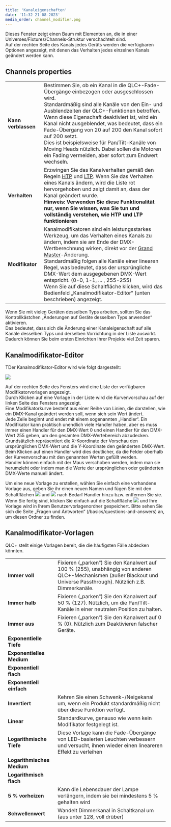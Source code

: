 ```yaml
---
title: 'Kanaleigenschaften'
date: '11:32 21-08-2023'
media_order: channel_modifier.png
---
```


Dieses Fenster zeigt einen Baum mit Elementen an, die in einer Universes/Fixtures/Channels-Struktur verschachtelt sind.  
Auf der rechten Seite des Kanals jedes Geräts werden die verfügbaren Optionen angezeigt, mit denen das Verhalten jedes einzelnen Kanals geändert werden kann.  

Channels properties
-------------------

|     |     |
| --- | --- |
| **Kann verblassen** | Bestimmen Sie, ob ein Kanal in die QLC+-Fade-Übergänge einbezogen oder ausgeschlossen wird.  <br>Standardmäßig sind alle Kanäle von den Ein- und Ausblendzeiten der QLC+-Funktionen betroffen.  <br>Wenn diese Eigenschaft deaktiviert ist, wird ein Kanal nicht ausgeblendet, was bedeutet, dass ein Fade-Übergang von 20 auf 200 den Kanal sofort auf 200 setzt. <br>Dies ist beispielsweise für Pan/Tilt-Kanäle von Moving Heads nützlich. Dabei sollen die Motoren ein Fading vermeiden, aber sofort zum Endwert wechseln. |
| **Verhalten** | Erzwingen Sie das Kanalverhalten gemäß den Regeln [HTP](/basics/glossary-and-concepts#htp) und [LTP](/basics/glossary-and-concepts#ltp). Wenn Sie das Verhalten eines Kanals ändern, wird die Liste rot hervorgehoben und zeigt damit an, dass der Kanal geändert wurde.  <br>**Hinweis: Verwenden Sie diese Funktionalität nur, wenn Sie wissen, was Sie tun und vollständig verstehen, wie HTP und LTP funktionieren** |
| **Modifikator** | Kanalmodifikatoren sind ein leistungsstarkes Werkzeug, um das Verhalten eines Kanals zu ändern, indem sie am Ende der DMX-Wertberechnung wirken, direkt vor der [Grand Master](/basics/glossary-and-concepts#grand-master)-Änderung.  <br>Standardmäßig folgen alle Kanäle einer linearen Regel, was bedeutet, dass der ursprüngliche DMX-Wert dem ausgegebenen DMX-Wert entspricht. (0-0, 1-1, ... , 255-255) <br>Wenn Sie auf diese Schaltfläche klicken, wird das Bedienfeld „Kanalmodifikator-Editor“ (unten beschrieben) angezeigt. |

  
Wenn Sie mit vielen Geräten desselben Typs arbeiten, sollten Sie das Kontrollkästchen „Änderungen auf Geräte desselben Typs anwenden“ aktivieren.  
Das bedeutet, dass sich die Änderung einer Kanaleigenschaft auf alle Kanäle desselben Typs und derselben Vorrichtung in der Liste auswirkt.  
Dadurch können Sie beim ersten Einrichten Ihrer Projekte viel Zeit sparen.

Kanalmodifikator-Editor
-----------------------

TDer Kanalmodifikator-Editor wird wie folgt dargestellt:

![](channel_modifier.png)
  
Auf der rechten Seite des Fensters wird eine Liste der verfügbaren Modifikatorvorlagen angezeigt.  
Durch Klicken auf eine Vorlage in der Liste wird die Kurvenvorschau auf der linken Seite des Fensters angezeigt.  
Eine Modifikatorkurve besteht aus einer Reihe von Linien, die darstellen, wie ein DMX-Kanal geändert werden soll, wenn sich sein Wert ändert.  
Jede Zeile beginnt und endet mit einem sogenannten „Handler“. Ein Modifikator kann praktisch unendlich viele Handler haben, aber es muss immer einen Handler für den DMX-Wert 0 und einen Handler für den DMX-Wert 255 geben, um den gesamten DMX-Wertebereich abzudecken.  
Grundsätzlich repräsentiert die X-Koordinate der Vorschau den ursprünglichen DMX-Wert und die Y-Koordinate den geänderten DMX-Wert.  
Beim Klicken auf einen Handler wird dies deutlicher, da die Felder oberhalb der Kurvenvorschau mit den genannten Werten gefüllt werden.  
Handler können einfach mit der Maus verschoben werden, indem man sie herumzieht oder indem man die Werte der ursprünglichen oder geänderten DMX-Werte manuell ändert.  
  
Um eine neue Vorlage zu erstellen, wählen Sie einfach eine vorhandene Vorlage aus, geben Sie ihr einen neuen Namen und fügen Sie mit den Schaltflächen ![](/basics/edit_add.png) und ![](/basics/edit_remove.png) nach Bedarf Handler hinzu bzw. entfernen Sie sie.  
Wenn Sie fertig sind, klicken Sie einfach auf die Schaltfläche ![](/basics/filesave.png) und Ihre Vorlage wird in Ihrem Benutzervorlagenordner gespeichert. Bitte sehen Sie sich die Seite „Fragen und Antworten“ (/basics/questions-and-answers) an, um diesen Ordner zu finden.

Kanalmodifikator-Vorlagen
--------------------------

QLC+ stellt einige Vorlagen bereit, die die häufigsten Fälle abdecken könnten.

|     |     |
| --- | --- |
| **Immer voll** | Fixieren („parken“) Sie den Kanalwert auf 100 % (255), unabhängig von anderen QLC+-Mechanismen (außer Blackout und Universe Passthrough). Nützlich z.B. Dimmerkanäle. |
| **Immer halb** | Fixieren („parken“) Sie den Kanalwert auf 50 % (127). Nützlich, um die Pan/Tilt-Kanäle in einer neutralen Position zu halten. |
| **Immer aus** | Fixieren („parken“) Sie den Kanalwert auf 0 % (0). Nützlich zum Deaktivieren falscher Geräte. |
| **Exponentielle Tiefe** |     |
| **Exponentielles Medium** |     |
| **Exponentiell flach** |     |
| **Exponentiell einfach** |     |
| **Invertiert** | Kehren Sie einen Schwenk-/Neigekanal um, wenn ein Produkt standardmäßig nicht über diese Funktion verfügt. |
| **Linear** | Standardkurve, genauso wie wenn kein Modifikator festgelegt ist. |
| **Logarithmische Tiefe** | Diese Vorlage kann die Fade-Übergänge von LED-basierten Leuchten verbessern und versucht, ihnen wieder einen lineareren Effekt zu verleihen |
| **Logarithmisches Medium** |
| **Logarithmisch flach** |
| **5 % vorheizen** | Kann die Lebensdauer der Lampe verlängern, indem sie bei mindestens 5 % gehalten wird |
| **Schwellenwert** | Wandelt Dimmerkanal in Schaltkanal um (aus unter 128, voll drüber) |